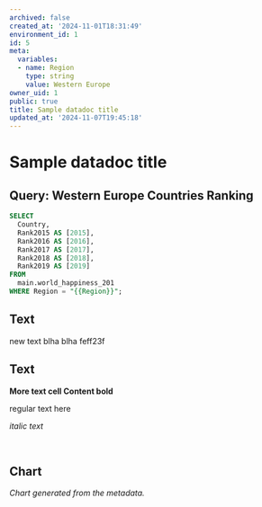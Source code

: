 ```yaml
---
archived: false
created_at: '2024-11-01T18:31:49'
environment_id: 1
id: 5
meta:
  variables:
  - name: Region
    type: string
    value: Western Europe
owner_uid: 1
public: true
title: Sample datadoc title
updated_at: '2024-11-07T19:45:18'
---
```


# Sample datadoc title

<!--
cell_type: query
created_at: '2024-11-06T19:21:05'
id: 524
meta:
  engine: 1
  title: Western Europe Countries Ranking
updated_at: '2024-11-07T19:45:18'
-->
## Query: Western Europe Countries Ranking

```sql
SELECT
  Country,
  Rank2015 AS [2015],
  Rank2016 AS [2016],
  Rank2017 AS [2017],
  Rank2018 AS [2018],
  Rank2019 AS [2019]
FROM
  main.world_happiness_201
WHERE Region = "{{Region}}";
```


<!--
cell_type: text
created_at: '2024-11-06T19:21:05'
id: 525
meta:
  collapsed: false
updated_at: '2024-11-06T19:21:05'
-->
## Text

<p>new text blha blha feff23f</p>


<!--
cell_type: text
created_at: '2024-11-06T19:21:05'
id: 526
meta:
  collapsed: false
updated_at: '2024-11-06T19:21:05'
-->
## Text

<p><strong>More text cell Content bold</strong></p>
<p>regular text here</p>
<p><em>italic text</em></p>
<p><br></p>


<!--
cell_type: chart
created_at: '2024-11-06T19:21:05'
id: 527
meta:
  chart:
    type: line
    x_axis:
      col_idx: 0
      label: ''
    y_axis:
      label: ''
      series: {}
  collapsed: false
  data:
    source_type: cell_above
    transformations:
      format: {}
  title: ''
  visual: {}
updated_at: '2024-11-06T19:21:05'
-->
## Chart

*Chart generated from the metadata.*
